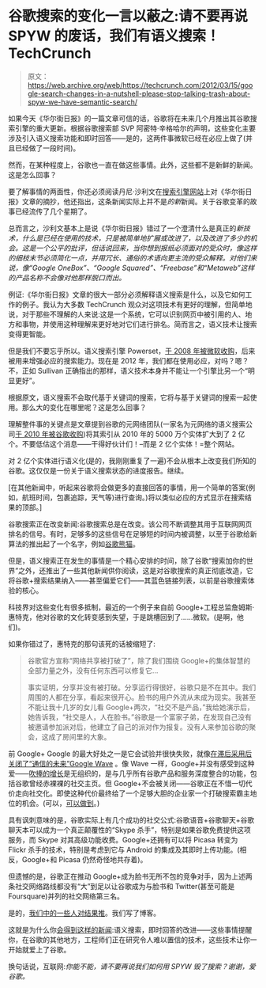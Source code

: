 # 谷歌搜索的变化一言以蔽之:请不要再说 SPYW 的废话，我们有语义搜索！TechCrunch

> 原文：<https://web.archive.org/web/https://techcrunch.com/2012/03/15/google-search-changes-in-a-nutshell-please-stop-talking-trash-about-spyw-we-have-semantic-search/>

如果今天《华尔街日报》的一篇文章可信的话，谷歌将在未来几个月推出其谷歌搜索引擎的重大更新。根据谷歌搜索部 SVP 阿密特·辛格哈尔的声明，这些变化主要涉及引入语义搜索功能和即时回答——是的，这两件事微软已经在必应上做了(并且已经做了一段时间)。

然而，在某种程度上，谷歌也一直在做这些事情。此外，这些都不是新鲜的新闻。这是怎么回事？

要了解事情的两面性，你还必须阅读丹尼·沙利文在[搜索引擎网站](https://web.archive.org/web/20221209131138/http://searchengineland.com/wsj-says-big-google-search-changes-coming-reality-check-time-115227)上对《华尔街日报》文章的摘抄，他还指出，这条新闻实际上并不是*的新*新闻。关于谷歌变革的故事已经流传了几个星期了。

总而言之，沙利文基本上是说《华尔街日报》错过了一个澄清什么是真正的*新技术，什么是已经在使用的技术，只是被简单地扩展或改进了，以及改进了多少的机会。这是一个公平的批评，但话说回来，当你想到报纸必须面对的受众时，像这样的细枝末节必须简化一点，并用冗长、通俗的术语向更主流的受众解释。对他们来说，像“Google OneBox”、“Google Squared”、“Freebase”和“Metaweb”这样的产品名称不会像对他那样脱口而出。*

例证:《华尔街日报》文章的很大一部分必须解释语义搜索是什么，以及它如何工作的例子。我认为大多数 TechCrunch 观众对这项技术有更好的理解，但简单地说，对于那些不理解的人来说:这是一个系统，它可以识别网页中被引用的人、地方和事物，并使用这种理解来更好地对它们进行排名。简而言之，语义技术让搜索变得更智能。

但是我们不要忘乎所以。语义搜索引擎 Powerset，[于 2008 年被微软收购](https://web.archive.org/web/20221209131138/https://beta.techcrunch.com/2008/07/01/ok-now-its-done-microsoft-to-acquire-powerset/)，后来被用来增强必应的搜索能力。现在是 2012 年，我们都在使用必应，对吗？嗯？不，正如 Sullivan 正确指出的那样，语义技术本身并不能让一个引擎比另一个“明显更好”。

根据原文，语义搜索不会取代基于关键词的搜索，它将与基于关键词的搜索一起使用。那么大的变化在哪里呢？这是怎么回事？

理解整件事的关键点是文章提到谷歌的元网络团队(一家名为元网络的语义搜索公司[于 2010 年被谷歌收购](https://web.archive.org/web/20221209131138/https://beta.techcrunch.com/2010/07/16/google-acquires-metaweb-to-make-search-smarter/))将其索引从 2010 年的 5000 万个实体扩大到了 2 亿个。不要低估这个消息——干得好伙计们！–而是 2 亿个实体！=整个网站。

对 2 亿个实体进行语义化(是的，我刚刚重复了一遍)不会从根本上改变我们所知的谷歌。这仅仅是一份关于语义搜索状态的进度报告。继续。

[在其他新闻中，听起来谷歌将会做更多的直接回答的事情，用一个简单的答案(例如，航班时间，包裹追踪，天气等)进行查询。)将以类似必应的方式显示在搜索结果的顶部。]

谷歌搜索正在改变新闻:谷歌搜索总是在改变。该公司不断调整其用于互联网网页排名的信号。有时，足够多的这些信号在足够短的时间内被调整，以至于谷歌给新算法的推出起了一个名字，例如[谷歌熊猫](https://web.archive.org/web/20221209131138/https://beta.techcrunch.com/2011/05/05/google%E2%80%99s-panda-update-cripples-open-publishing-competition/)。

但是，语义搜索正在发生的事情是一个精心安排的时间，除了谷歌“搜索加你的世界”之外，还推出了一些其他新闻供你阅读，这是对谷歌搜索的真正彻底改造，它将谷歌+搜索结果纳入——甚至偏爱它们——其蓝色链接列表，以前是谷歌搜索体验的核心。

科技界对这些变化有很多抵制，最近的一个例子来自前 Google+工程总监詹姆斯·惠特克，他对谷歌的文化转变感到失望，于是跳槽回到了……微软。(是啊，他们)。

如果你错过了，惠特克的那句该死的话被缩短了:

> 谷歌官方宣称“网络共享被打破了”，除了我们围绕 Google+的集体智慧的全部力量之外，没有任何东西可以修复它…
> 
> 事实证明，分享并没有被打破。分享运行得很好，谷歌只是不在其中。我们周围的人都在分享，看起来很开心。脸书的用户外流从未成为现实。我甚至不能让我十几岁的女儿看 Google+两次，“社交不是产品，”我给她演示后，她告诉我，“社交是人，人在脸书。”谷歌是一个富家子弟，在发现自己没有被邀请参加派对后，他建立了自己的派对作为报复。没有人来参加谷歌的聚会，这成了房间里的大象。

前 Google+ Google 的最大好处之一是它会试验并很快失败，就像[在滞后采用后关闭了“通信的未来”Google Wave](https://web.archive.org/web/20221209131138/https://beta.techcrunch.com/2010/08/04/wave-goodbye-to-google-wave/) 。像 Wave 一样，Google+并没有感受到这种爱——[吹捧的增长](https://web.archive.org/web/20221209131138/http://bits.blogs.nytimes.com/2012/03/06/google-defending-google-plus-shares-usage-numbers/)是无组织的，是与几乎所有谷歌产品和服务深度整合的功能，包括谷歌曾经赤裸裸的社交主页。但 Google+不会被关闭——谷歌正在不惜一切代价走向社交化。即使这种代价最终给了一个足够大胆的企业家一个打破搜索霸主地位的机会。(可以，[可以做到](https://web.archive.org/web/20221209131138/https://beta.techcrunch.com/2012/03/10/paul-grahams-billion-dollar-ideas/)。)

具有讽刺意味的是，谷歌实际上有几个成功的社交公式:谷歌语音+谷歌聊天+谷歌聊天本可以成为一个真正颠覆性的“Skype 杀手”，特别是如果谷歌免费提供这项服务，而 Skype 对其高级功能收费。Google+还拥有可以将 Picasa 转变为 Flickr 杀手的技术，特别是考虑到它与 Android 的集成及其即时上传功能。(相反，Google+和 Picasa 仍然奇怪地共存着)。

但遗憾的是，谷歌正在推动 Google+成为脸书无所不包的竞争对手，因为上述两条社交网络路线都没有“大”到足以让谷歌成为与脸书和 Twitter(甚至可能是 Foursquare)并列的社交网络第三名。

是的，[我们中的一些人](https://web.archive.org/web/20221209131138/https://beta.techcrunch.com/2012/01/23/facebook-and-twitter-engineers-fight-google-search-plus-your-world-with-dont-be-evil/)[对](https://web.archive.org/web/20221209131138/http://parislemon.com/post/18430756008/nobody-gives-a-damn-about-google)[结果](https://web.archive.org/web/20221209131138/http://pandodaily.com/2012/02/20/this-is-just-getting-sad-larry-googles-latest-effort-to-prop-up-google/)[推](https://web.archive.org/web/20221209131138/http://www.focusontheuser.org/)。我们写了博客。

这就是为什么你[会得到这样的新闻](https://web.archive.org/web/20221209131138/https://plus.google.com/u/0/115744399689614835150/posts/3vLRVL7C4QS):语义搜索，即时回答的改进——这些事情提醒你，在谷歌的其他地方，工程师们正在研究令人难以置信的技术，这些技术让你一开始就爱上了谷歌。

换句话说，互联网:*你能不能，请不要再说我们如何用 SPYW 毁了搜索？谢谢，爱谷歌。*